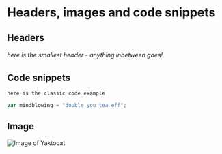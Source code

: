 # Headers, images and code snippets
## Headers
###### here is the smallest header - anything inbetween goes!

## Code snippets
```
here is the classic code example
```

``` javascript
var mindblowing = "double you tea eff";
```

## Image
![Image of Yaktocat](https://octodex.github.com/images/yaktocat.png)

